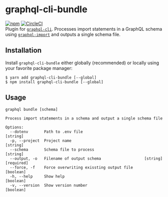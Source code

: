 # graphql-cli-bundle
[![npm](https://img.shields.io/npm/v/graphql-cli-bundle.svg?style=for-the-badge)]()
[![CircleCI](https://img.shields.io/circleci/project/github/supergraphql/graphql-cli-bundle.svg?style=for-the-badge)]()  
Plugin for [`graphql-cli`](https://github.com/graphql-cli/graphql-cli). Processes import statements in a GraphQL schema using [`graphql-import`](https://github.com/graphcool/graphql-import) and outputs a single schema file.

## Installation

Install `graphql-cli-bundle` either globally (recommended) or locally using your favorite package manager:
```shell
$ yarn add graphql-cli-bundle [--global]
$ npm install graphql-cli-bundle [--global]
```

## Usage
```
graphql bundle [schema]

Process import statements in a schema and output a single schema file

Options:
  --dotenv       Path to .env file                                      [string]
  -p, --project  Project name                                           [string]
  --schema       Schema file to process                                 [string]
  --output, -o   Filename of output schema                   [string] [required]
  --force, -f    Force overwriting exissting output file               [boolean]
  -h, --help     Show help                                             [boolean]
  -v, --version  Show version number                                   [boolean]
```
